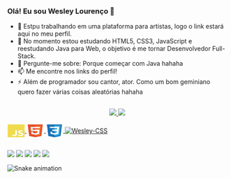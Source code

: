 ### Olá! Eu sou Wesley Lourenço 👋
- 🔭 Estpu trabalhando em uma plataforma para artistas, logo o link estará aqui no meu perfil.
 - 🌱 No momento estou estudando HTML5, CSS3, JavaScript e reestudando Java para Web, o objetivo é me tornar Desenvolvedor Full-Stack.
 - 💬 Pergunte-me sobre: Porque começar com Java hahaha
 - 📫 Me encontre nos links do perfil!
 - ⚡ Além de programador sou cantor, ator. Como um bom geminiano quero fazer várias coisas aleatórias hahaha
##
<div align="center">
  <a href="https://github.com/sellerofideas">
  <img height="180em" src="https://github-readme-stats.vercel.app/api?username=sellerofideas&show_icons=true&theme=dark&include_all_commits=true&count_private=true"/>
  <img height="180em" src="https://github-readme-stats.vercel.app/api/top-langs/?username=sellerofideas&layout=compact&langs_count=7&theme=dark"/>
</div>
 
<div style="display: inline_block"><br>
  <img align="center" alt="Wesley-Js" height="30" width="40" src="https://raw.githubusercontent.com/devicons/devicon/master/icons/javascript/javascript-plain.svg">
  <img align="center" alt="Wesley-HTML" height="30" width="40" src="https://raw.githubusercontent.com/devicons/devicon/master/icons/html5/html5-original.svg">
  <img align="center" alt="Wesley-CSS" height="30" width="40" src="https://raw.githubusercontent.com/devicons/devicon/master/icons/css3/css3-original.svg">
  <img align="center" alt="Wesley-CSS" height="40" width="50" src="https://cdn.jsdelivr.net/gh/devicons/devicon/icons/java/java-original.svg" />  
</div>
  
##
 
<div>  
    <a href="https://instagram.com/thesellerofideas" target="_blank"><img src="https://img.shields.io/badge/-Instagram-%23E4405F?style=for-the-badge&logo=instagram&logoColor=white" target="_blank"></a>
   <a href="https://discord.gg/8CCDG9tT" target="_blank"><img src="https://img.shields.io/badge/Discord-8CCDG9tT?style=for-the-badge&logo=discord&logoColor=white" target="_blank"></a> 
    <a href = "mailto:thesellerofideas8@gmail.com"><img src="https://img.shields.io/badge/-Gmail-%23333?style=for-the-badge&logo=gmail&logoColor=white" target="_blank"></a>
    <a href="https://www.linkedin.com/in/sellerofideas" target="_blank"><img src="https://img.shields.io/badge/-LinkedIn-%230077B5?style=for-the-badge&logo=linkedin&logoColor=white" target="_blank"></a> 
    <a href="https://sellerofideas.github.io/estudando-html5-css3/" target="_blank"><img src="https://img.shields.io/badge/-Site HTML5-0000ff?style=for-the-badge&logo=&logoColor=white" target="_blank"></a> 
 
 ![Snake animation](https://github.com/sellerofideas/sellerofideas/blob/output/github-contribution-grid-snake.svg)
 
</div>
